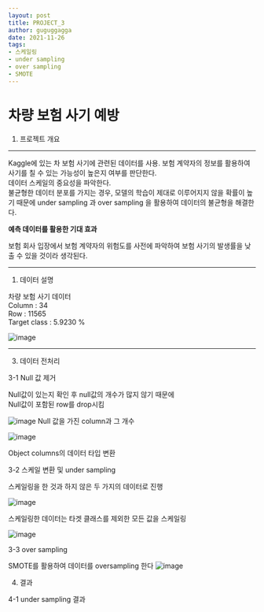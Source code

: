 ```yaml
---
layout: post
title: PROJECT_3
author: guguggagga
date: 2021-11-26
tags:
- 스케일링
- under sampling
- over sampling
- SMOTE 
---
```


차량 보험 사기 예방
====

1. 프로젝트 개요
---
Kaggle에 있는 차 보험 사기에 관련된 데이터를 사용.
보험 계약자의 정보를 활용하여 사기를 칠 수 있는 가능성이 높은지 여부를 판단한다.  
데이터 스케일의 중요성을 파악한다.  
불균형한 데이터 분포를 가지는 경우, 모델의 학습이 제대로 이루어지지 않을 확률이 높기 때문에 under sampling 과 over sampling 을 활용하여 데이터의 불균형을 해결한다.

**예측 데이터를 활용한 기대 효과**
 
보험 회사 입장에서 보험 계약자의 위험도를 사전에 파악하여
보험 사기의 발생률을 낮출 수 있을 것이라 생각된다.

---

1. 데이터 설명

차량 보험 사기 데이터  
Column : 34  
Row : 11565  
Target class : 5.9230 %  


![image](https://user-images.githubusercontent.com/89621140/187859441-e3566446-00a6-4314-9d5d-5fe04eae9080.png)  

---
  3. 데이터 전처리

3-1 Null 값 제거  

Null값이 있는지 확인 후 null값의 개수가 많지 않기
때문에   
Null값이 포함된 row를 drop시킴

![image](https://user-images.githubusercontent.com/89621140/187859652-34aabb18-96e3-40a7-9378-7d07dd431c99.png)
Null 값을 가진 column과 그 개수


![image](https://user-images.githubusercontent.com/89621140/187860452-7f945491-011e-4478-9e25-7aae646060e9.png)

Object columns의 데이터 타입 변환

3-2 스케일 변환 및 under sampling

스케일링을 한 것과 하지 않은 두 가지의 데이터로 진행

![image](https://user-images.githubusercontent.com/89621140/187861033-cd86e178-c865-44aa-9bf2-1e8646f392ea.png)

스케일링한 데이터는 타겟 클래스를 제외한 모든 값을 스케일링

![image](https://user-images.githubusercontent.com/89621140/187861189-27606fca-c985-41b8-bfd7-ffcdf9ed0f47.png)

3-3 over sampling

SMOTE를 활용하여 데이터를 oversampling 한다
![image](https://user-images.githubusercontent.com/89621140/187861506-e758c355-bb69-443d-b92a-37f04b1961d2.png)

4. 결과


4-1 under sampling 결과
